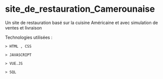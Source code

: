# site_de_restauration_Camerounaise
Un site de restauration basé sur la cuisine Américaine et avec simulation de ventes et livraison


Technologies utilisées : 

    > HTML , CSS 

    > JAVASCRIPT
    
    > VUE.JS

    > SQL 
